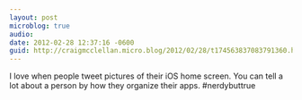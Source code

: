 ```yaml
---
layout: post
microblog: true
audio: 
date: 2012-02-28 12:37:16 -0600
guid: http://craigmcclellan.micro.blog/2012/02/28/t174563837083791360.html
---
```

I love when people tweet pictures of their iOS home screen. You can tell a lot about a person by how they organize their apps. #nerdybuttrue
